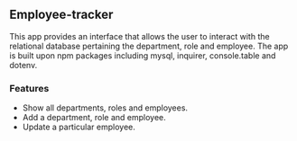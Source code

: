 ## Employee-tracker

This app provides an interface that allows the user to interact with the relational database pertaining the department, role and employee. The app is built upon npm packages including mysql, inquirer, console.table and dotenv.

### Features

- Show all departments, roles and employees.
- Add a department, role and employee.
- Update a particular employee.
